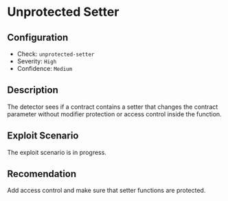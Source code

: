 # Unprotected Setter

## Configuration
* Check: `unprotected-setter`
* Severity: `High`
* Confidence: `Medium`

## Description
The detector sees if a contract contains a setter that changes the contract parameter without modifier protection or access control inside the function.

## Exploit Scenario
The exploit scenario is in progress.

## Recomendation
Add access control and make sure that setter functions are protected. 